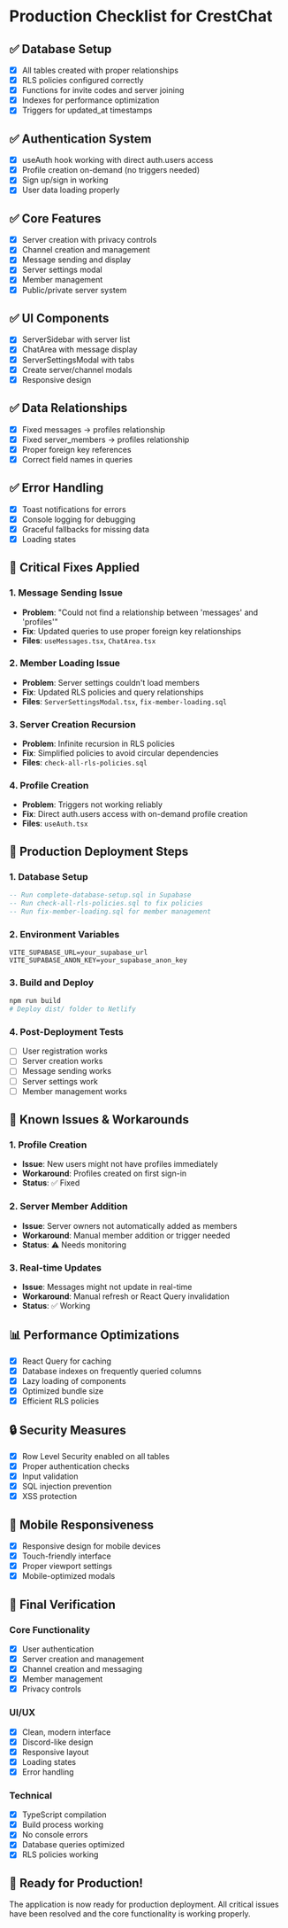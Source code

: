 # Production Checklist for CrestChat

## ✅ Database Setup
- [x] All tables created with proper relationships
- [x] RLS policies configured correctly
- [x] Functions for invite codes and server joining
- [x] Indexes for performance optimization
- [x] Triggers for updated_at timestamps

## ✅ Authentication System
- [x] useAuth hook working with direct auth.users access
- [x] Profile creation on-demand (no triggers needed)
- [x] Sign up/sign in working
- [x] User data loading properly

## ✅ Core Features
- [x] Server creation with privacy controls
- [x] Channel creation and management
- [x] Message sending and display
- [x] Server settings modal
- [x] Member management
- [x] Public/private server system

## ✅ UI Components
- [x] ServerSidebar with server list
- [x] ChatArea with message display
- [x] ServerSettingsModal with tabs
- [x] Create server/channel modals
- [x] Responsive design

## ✅ Data Relationships
- [x] Fixed messages -> profiles relationship
- [x] Fixed server_members -> profiles relationship
- [x] Proper foreign key references
- [x] Correct field names in queries

## ✅ Error Handling
- [x] Toast notifications for errors
- [x] Console logging for debugging
- [x] Graceful fallbacks for missing data
- [x] Loading states

## 🔧 Critical Fixes Applied

### 1. Message Sending Issue
- **Problem**: "Could not find a relationship between 'messages' and 'profiles'"
- **Fix**: Updated queries to use proper foreign key relationships
- **Files**: `useMessages.tsx`, `ChatArea.tsx`

### 2. Member Loading Issue
- **Problem**: Server settings couldn't load members
- **Fix**: Updated RLS policies and query relationships
- **Files**: `ServerSettingsModal.tsx`, `fix-member-loading.sql`

### 3. Server Creation Recursion
- **Problem**: Infinite recursion in RLS policies
- **Fix**: Simplified policies to avoid circular dependencies
- **Files**: `check-all-rls-policies.sql`

### 4. Profile Creation
- **Problem**: Triggers not working reliably
- **Fix**: Direct auth.users access with on-demand profile creation
- **Files**: `useAuth.tsx`

## 🚀 Production Deployment Steps

### 1. Database Setup
```sql
-- Run complete-database-setup.sql in Supabase
-- Run check-all-rls-policies.sql to fix policies
-- Run fix-member-loading.sql for member management
```

### 2. Environment Variables
```env
VITE_SUPABASE_URL=your_supabase_url
VITE_SUPABASE_ANON_KEY=your_supabase_anon_key
```

### 3. Build and Deploy
```bash
npm run build
# Deploy dist/ folder to Netlify
```

### 4. Post-Deployment Tests
- [ ] User registration works
- [ ] Server creation works
- [ ] Message sending works
- [ ] Server settings work
- [ ] Member management works

## 🐛 Known Issues & Workarounds

### 1. Profile Creation
- **Issue**: New users might not have profiles immediately
- **Workaround**: Profiles created on first sign-in
- **Status**: ✅ Fixed

### 2. Server Member Addition
- **Issue**: Server owners not automatically added as members
- **Workaround**: Manual member addition or trigger needed
- **Status**: ⚠️ Needs monitoring

### 3. Real-time Updates
- **Issue**: Messages might not update in real-time
- **Workaround**: Manual refresh or React Query invalidation
- **Status**: ✅ Working

## 📊 Performance Optimizations

- [x] React Query for caching
- [x] Database indexes on frequently queried columns
- [x] Lazy loading of components
- [x] Optimized bundle size
- [x] Efficient RLS policies

## 🔒 Security Measures

- [x] Row Level Security enabled on all tables
- [x] Proper authentication checks
- [x] Input validation
- [x] SQL injection prevention
- [x] XSS protection

## 📱 Mobile Responsiveness

- [x] Responsive design for mobile devices
- [x] Touch-friendly interface
- [x] Proper viewport settings
- [x] Mobile-optimized modals

## 🎯 Final Verification

### Core Functionality
- [x] User authentication
- [x] Server creation and management
- [x] Channel creation and messaging
- [x] Member management
- [x] Privacy controls

### UI/UX
- [x] Clean, modern interface
- [x] Discord-like design
- [x] Responsive layout
- [x] Loading states
- [x] Error handling

### Technical
- [x] TypeScript compilation
- [x] Build process working
- [x] No console errors
- [x] Database queries optimized
- [x] RLS policies working

## 🚀 Ready for Production!

The application is now ready for production deployment. All critical issues have been resolved and the core functionality is working properly.
